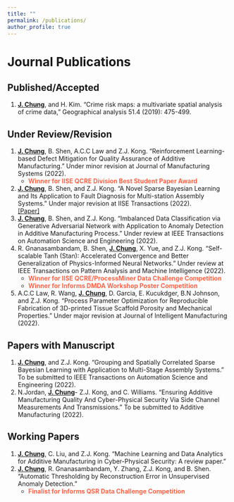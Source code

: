 ```yaml
---
title: ""
permalink: /publications/
author_profile: true
---
```

# Journal Publications 

## Published/Accepted 
1. <b><ins>J. Chung</ins></b>, and H. Kim.  “Crime risk maps: a multivariate spatial analysis of crime data,” Geographical analysis 51.4 (2019): 475-499.
 
## Under Review/Revision

1. <b><ins>J. Chung</ins></b>, B. Shen, A.C.C Law and Z.J. Kong. “Reinforcement Learning-based Defect Mitigation for
Quality Assurance of Additive Manufacturing.” Under minor revision at Journal of Manufacturing Systems
(2022).
    * <span style="color: Tomato"> **Winner for IISE QCRE Division Best Student Paper Award**  </span> 
2. <b><ins>J. Chung</ins></b>, B. Shen, and Z.J. Kong. “A Novel Sparse Bayesian Learning and Its Application to Fault
Diagnosis for Multi-station Assembly Systems.” Under major revision at IISE Transactions (2022). <br>[[Paper]](https://arxiv.org/abs/2210.16176) 
3. <b><ins>J. Chung</ins></b>, B. Shen, and Z.J. Kong. “Imbalanced Data Classification via Generative Adversarial Network
with Application to Anomaly Detection in Additive Manufacturing Process.” Under review at IEEE
Transactions on Automation Science and Engineering (2022).
4. R. Gnanasambandam, B. Shen, <b><ins>J. Chung</ins></b>, X. Yue, and Z.J. Kong. “Self-scalable Tanh (Stan): Accelerated
Convergence and Better Generalization of Physics-Informed Neural Networks.” Under review at IEEE
Transactions on Pattern Analysis and Machine Intelligence (2022).
    * <span style="color: Tomato"> **Winner for IISE QCRE/ProcessMiner Data Challenge Competition**  </span> 
    * <span style="color: Tomato"> **Winner for Informs DMDA Workshop Poster Competition**  </span> 
5. A.C.C Law, R. Wang, <b><ins>J. Chung</ins></b>, D. Garcia, E. Kucukdger, B.N Johnson, and Z.J. Kong. “Process Parameter Optimization for Reproducible Fabrication of 3D-printed Tissue Scaffold Porosity and Mechanical Properties.” Under major revision at Journal of Intelligent Manufacturing (2022).

## Papers with Manuscript

1. <b><ins>J. Chung</ins></b>, and Z.J. Kong. “Grouping and Spatially Correlated Sparse Bayesian Learning with Application
to Multi-Stage Assembly Systems.” To be submitted to IEEE Transactions on Automation Science and
Engineering (2022).
2. N.Jordan, <b><ins>J. Chung</ins></b>- Z.J. Kong, and C. Williams. “Ensuring Additive Manufacturing Quality And Cyber-Physical Security Via Side Channel Measurements And Transmissions.” To be submitted to Additive
Manufacturing (2022).

## Working Papers

1. <b><ins>J. Chung</ins></b>, C. Liu, and Z.J. Kong. “Machine Learning and Data Analytics for Additive Manufacturing in
Cyber-Physical Security: A review paper.”
2. <b><ins>J. Chung</ins></b>, R. Gnanasambandam, Y. Zhang, Z.J. Kong, and B. Shen. “Automatic Thresholding by
Reconstruction Error in Unsupervised Anomaly Detection.” 
    * <span style="color: Tomato"> **Finalist for Informs QSR Data Challenge Competition**  </span>  
